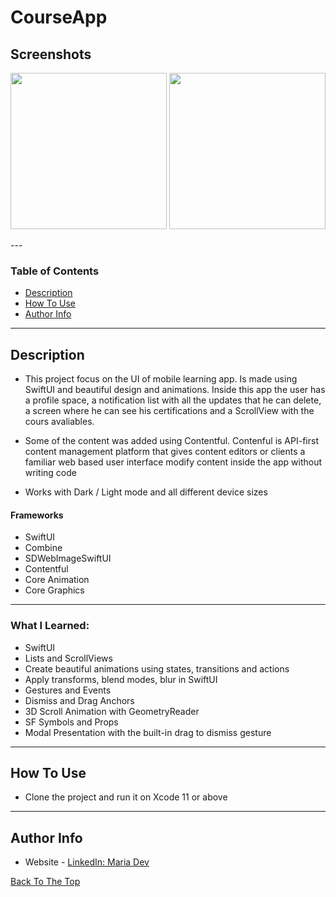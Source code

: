# CourseApp

## Screenshots

<p float="left">
<img src="https://github.com/mariadev/CourseApp/blob/main/ScreenShots/example1.gif" width="250">
<img src="https://github.com/mariadev/CourseApp/blob/main/ScreenShots/example2.gif" width="250">
</p>
---

### Table of Contents

- [Description](#description)
- [How To Use](#how-to-use)
- [Author Info](#author-info)

---

## Description

- This project focus on the UI of mobile learning app. Is made using SwiftUI and beautiful design and animations. Inside this app the user has a profile space, a notification list with all the updates that he can delete, a screen where he can see his certifications and a ScrollView with the cours avaliables.

- Some of the content was added using Contentful. Contenful is API-first content management platform that gives content editors or clients a familiar web based user interface modify content inside the app without writing code

- Works with Dark / Light mode and all different device sizes

#### Frameworks

- SwiftUI
- Combine
- SDWebImageSwiftUI
- Contentful
- Core Animation
- Core Graphics

---
### What I Learned:
- SwiftUI
- Lists and ScrollViews
- Create beautiful animations using states, transitions and actions
- Apply transforms, blend modes, blur in SwiftUI 
- Gestures and Events
- Dismiss and Drag Anchors
- 3D Scroll Animation with GeometryReader 
- SF Symbols and Props
- Modal Presentation with the built-in drag to dismiss gesture
---

## How To Use

- Clone the project and run it on Xcode 11 or above
---

## Author Info

- Website - [LinkedIn: Maria Dev](https://www.linkedin.com/in/mariadev/)

[Back To The Top](#CourseApp)
